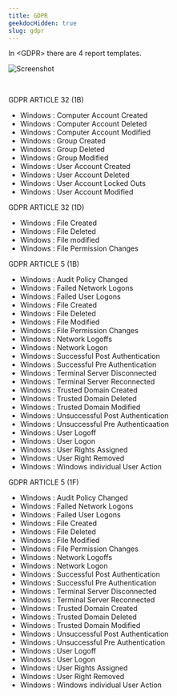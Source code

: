 ```yaml
---
title: GDPR
geekdocHidden: true
slug: gdpr
---
```


In \<GDPR> there are 4 report templates.

![Screenshot](/cloud_vista/securityanalytics/images/gdpr.png)

&nbsp;

GDPR ARTICLE 32 (1B)
* Windows : Computer Account Created
* Windows : Computer Account Deleted
* Windows : Computer Account Modified
* Windows : Group Created
* Windows : Group Deleted
* Windows : Group Modified
* Windows : User Account Created
* Windows : User Account Deleted
* Windows : User Account Locked Outs
* Windows : User Account Modified

GDPR ARTICLE 32 (1D)
* Windows : File Created
* Windows : File Deleted
* Windows : File modified
* Windows : File Permission Changes

GDPR ARTICLE 5 (1B)
* Windows : Audit Policy Changed
* Windows : Failed Network Logons
* Windows : Failed User Logons
* Windows : File Created
* Windows : File Deleted
* Windows : File Modified
* Windows : File Permission Changes
* Windows : Network Logoffs
* Windows : Network Logon
* Windows : Successful Post Authentication
* Windows : Successful Pre Authentication
* Windows : Terminal Server Disconnected
* Windows : Terminal Server Reconnected
* Windows : Trusted Domain Created
* Windows : Trusted Domain Deleted
* Windows : Trusted Domain Modified
* Windows : Unsuccessful Post Authentication
* Windows : Unsuccessful Pre Authenticaation
* Windows : User Logoff
* Windows : User Logon
* Windows : User Rights Assigned
* Windows : User Right Removed
* Windows : Windows individual User Action

GDPR ARTICLE 5 (1F)
* Windows : Audit Policy Changed
* Windows : Failed Network Logons
* Windows : Failed User Logons
* Windows : File Created
* Windows : File Deleted
* Windows : File Modified
* Windows : File Permission Changes
* Windows : Network Logoffs
* Windows : Network Logon
* Windows : Successful Post Authentication
* Windows : Successful Pre Authentication
* Windows : Terminal Server Disconnected
* Windows : Terminal Server Reconnected
* Windows : Trusted Domain Created
* Windows : Trusted Domain Deleted
* Windows : Trusted Domain Modified
* Windows : Unsuccessful Post Authentication
* Windows : Unsuccessful Pre Authentication
* Windows : User Logoff
* Windows : User Logon
* Windows : User Rights Assigned
* Windows : User Right Removed
* Windows : Windows individual User Action



